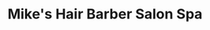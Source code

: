 ---
title: "Mike's Hair Barber Salon Spa"
url: /fort-saskatchewan/mikes-hair-barber-salon-spa/
shop: hairdresser
---